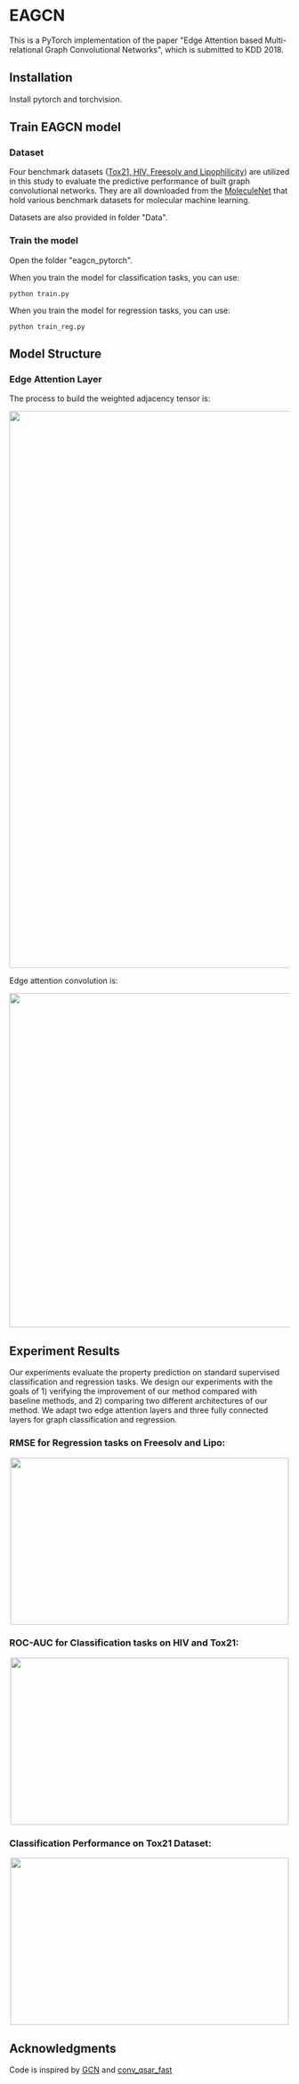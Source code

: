

# EAGCN
This is a PyTorch implementation of the paper "Edge Attention based Multi-relational Graph Convolutional Networks", which is submitted to KDD 2018. 

## Installation

Install pytorch and torchvision. 

## Train EAGCN model

### Dataset

Four benchmark datasets ([Tox21, HIV, Freesolv and Lipophilicity](http://moleculenet.ai/datasets-1)) are utilized in this study to evaluate the predictive performance of built graph convolutional networks.  They are all downloaded from the [MoleculeNet](http://moleculenet.ai/) that hold various benchmark datasets for molecular machine learning.

Datasets are also provided in folder "Data".

### Train the model
Open the folder "eagcn_pytorch".

When you train the model for classification tasks, you can use:

    python train.py

When you train the model for regression tasks, you can use:

    python train_reg.py


## Model Structure

### Edge Attention Layer
The process to build the weighted adjacency tensor is:

<p align="center">
  <img width="1000" src="https://github.com/Luckick/EAGCN/blob/master/Chart/layers.png" width="425"/>
</p>

Edge attention convolution is:
<p align="center">
  <img width="600" src="https://github.com/Luckick/EAGCN/blob/master/Chart/axw.png" width="425"/>
</p>


## Experiment Results
Our experiments evaluate the property prediction on standard supervised classification and regression tasks.
We design our experiments with the goals of 1) verifying the improvement of our method compared with baseline methods, and 2) comparing two different architectures of our method.
We adapt two edge attention layers and three fully connected layers for graph classification and regression.

### RMSE for Regression tasks on  Freesolv and Lipo:
<p align="center">
  <img width="500" height="300" src="https://github.com/Luckick/EAGCN/blob/master/Chart/RMSE.jpeg" width="425"/>
</p>

### ROC-AUC for Classification tasks on HIV and Tox21:
<p align="center">
  <img width="500" height="300" src="https://github.com/Luckick/EAGCN/blob/master/Chart/AUC.jpeg" width="425"/>
</p>


### Classification Performance on Tox21 Dataset:
<p align="center">
  <img width="500" height="300" src="https://github.com/Luckick/EAGCN/blob/master/Chart/Tox21_12tasks.png" width="425"/>
</p>

## Acknowledgments
Code is inspired by [GCN](https://github.com/tkipf/gcn) and [conv_qsar_fast](https://github.com/connorcoley/conv_qsar_fast)


